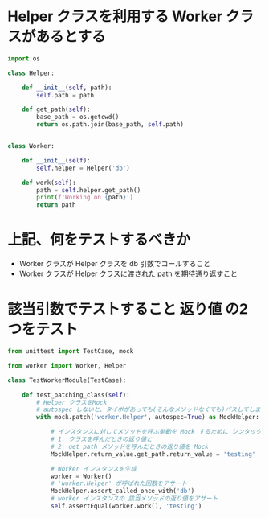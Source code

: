 
# Helper クラスを利用する Worker クラスがあるとする
```py
import os

class Helper:

    def __init__(self, path):
        self.path = path

    def get_path(self):
        base_path = os.getcwd()
        return os.path.join(base_path, self.path)


class Worker:

    def __init__(self):
        self.helper = Helper('db')

    def work(self):
        path = self.helper.get_path()
        print(f'Working on {path}')
        return path
```




# 上記、何をテストするべきか
* Worker クラスが Helper クラスを db 引数でコールすること
* Worker クラスが Helper クラスに渡された path を期待通り返すこと






# 該当引数でテストすること 返り値 の2つをテスト

```py
from unittest import TestCase, mock

from worker import Worker, Helper

class TestWorkerModule(TestCase):

    def test_patching_class(self):
        # Helper クラスをMock
        # autospec しないと、タイポがあっても(そんなメソッドなくても)パスしてしまう。autospec で、そのメソッドの存在もチェック
        with mock.patch('worker.Helper', autospec=True) as MockHelper:

            # インスタンスに対してメソッドを呼ぶ挙動を Mock するために シンタックスを連結
            # 1. クラスを呼んだときの返り値と
            # 2. get_path メソッドを呼んだときの返り値を Mock
            MockHelper.return_value.get_path.return_value = 'testing'

            # Worker インスタンスを生成
            worker = Worker()
            # 'worker.Helper' が呼ばれた回数をアサート
            MockHelper.assert_called_once_with('db')
            # worker インスタンスの 該当メソッドの返り値をアサート
            self.assertEqual(worker.work(), 'testing')
```

```py

```
